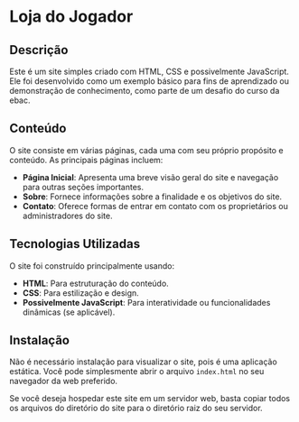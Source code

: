# Loja do Jogador

## Descrição

Este é um site simples criado com HTML, CSS e possivelmente JavaScript. Ele foi desenvolvido como um exemplo básico para fins de aprendizado ou demonstração de conhecimento, como parte de um desafio do curso da ebac.

## Conteúdo

O site consiste em várias páginas, cada uma com seu próprio propósito e conteúdo. As principais páginas incluem:

- **Página Inicial**: Apresenta uma breve visão geral do site e navegação para outras seções importantes.
- **Sobre**: Fornece informações sobre a finalidade e os objetivos do site.
- **Contato**: Oferece formas de entrar em contato com os proprietários ou administradores do site.

## Tecnologias Utilizadas

O site foi construído principalmente usando:

- **HTML**: Para estruturação do conteúdo.
- **CSS**: Para estilização e design.
- **Possivelmente JavaScript**: Para interatividade ou funcionalidades dinâmicas (se aplicável).

## Instalação

Não é necessário instalação para visualizar o site, pois é uma aplicação estática. Você pode simplesmente abrir o arquivo `index.html` no seu navegador da web preferido.

Se você deseja hospedar este site em um servidor web, basta copiar todos os arquivos do diretório do site para o diretório raiz do seu servidor.
